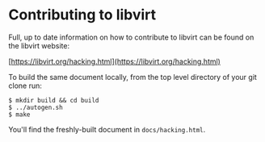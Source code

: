Contributing to libvirt
=======================

Full, up to date information on how to contribute to libvirt can be
found on the libvirt website:

[https://libvirt.org/hacking.html](https://libvirt.org/hacking.html)

To build the same document locally, from the top level directory of
your git clone run:

```
$ mkdir build && cd build
$ ../autogen.sh
$ make
```

You'll find the freshly-built document in `docs/hacking.html`.
